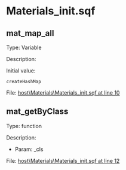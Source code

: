 # Materials_init.sqf

## mat_map_all

Type: Variable

Description: 


Initial value:
```sqf
createHashMap
```
File: [host\Materials\Materials_init.sqf at line 10](../../../Src/host/Materials/Materials_init.sqf#L10)
## mat_getByClass

Type: function

Description: 
- Param: _cls

File: [host\Materials\Materials_init.sqf at line 12](../../../Src/host/Materials/Materials_init.sqf#L12)
